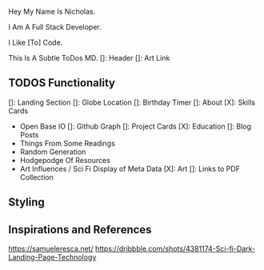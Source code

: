 Hey My Name Is Nicholas.


I Am A Full Stack Developer.


I Like [To] Code.


This Is A Subtle ToDos MD.
[]: Header
[]: Art Link

## TODOS Functionality
[]: Landing Section
[]: Globe Location
[]: Birthday Timer
[]: About
[X]: Skills Cards
  - Open Base IO
[]: Github Graph
[]: Project Cards
[X]: Education
[]: Blog Posts
  - Things From Some Readings
  - Random Generation
  - Hodgepodge Of Resources
  - Art Influences / Sci Fi Display of Meta Data
[X]: Art
[]: Links to PDF Collection

## Styling

## Inspirations and References
https://samueleresca.net/
https://dribbble.com/shots/4381174-Sci-fi-Dark-Landing-Page-Technology